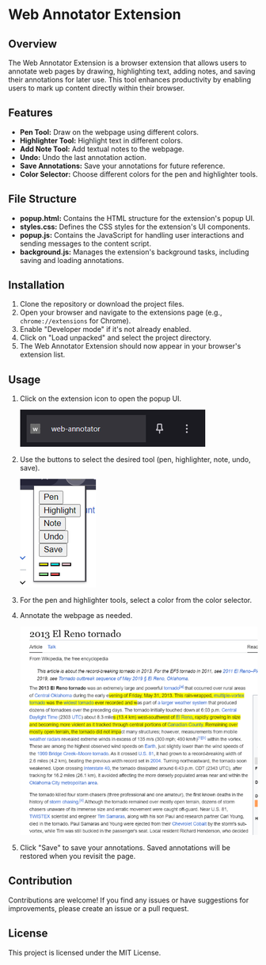 # Web Annotator Extension

## Overview

The Web Annotator Extension is a browser extension that allows users to annotate web pages by drawing, highlighting text, adding notes, and saving their annotations for later use. This tool enhances productivity by enabling users to mark up content directly within their browser.

## Features

- **Pen Tool:** Draw on the webpage using different colors.
- **Highlighter Tool:** Highlight text in different colors.
- **Add Note Tool:** Add textual notes to the webpage.
- **Undo:** Undo the last annotation action.
- **Save Annotations:** Save your annotations for future reference.
- **Color Selector:** Choose different colors for the pen and highlighter tools.

## File Structure

- **popup.html:** Contains the HTML structure for the extension's popup UI.
- **styles.css:** Defines the CSS styles for the extension's UI components.
- **popup.js:** Contains the JavaScript for handling user interactions and sending messages to the content script.
- **background.js:** Manages the extension's background tasks, including saving and loading annotations.

## Installation

1. Clone the repository or download the project files.
2. Open your browser and navigate to the extensions page (e.g., `chrome://extensions` for Chrome).
3. Enable "Developer mode" if it's not already enabled.
4. Click on "Load unpacked" and select the project directory.
5. The Web Annotator Extension should now appear in your browser's extension list.

## Usage

1. Click on the extension icon to open the popup UI.
   
   ![Popup UI](screenshots/extension.png)
2. Use the buttons to select the desired tool (pen, highlighter, note, undo, save).

   ![Select Tool](screenshots/popup.png)
3. For the pen and highlighter tools, select a color from the color selector.
4. Annotate the webpage as needed.

   ![Annotate Webpage](screenshots/annotate.png)
5. Click "Save" to save your annotations. Saved annotations will be restored when you revisit the page.

## Contribution

Contributions are welcome! If you find any issues or have suggestions for improvements, please create an issue or a pull request.

## License

This project is licensed under the MIT License.
